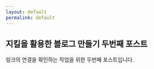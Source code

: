 ```yaml
---
layout: default
permalink: default
---
```

## 지킬을 활용한 블로그 만들기 두번째 포스트
링크의 연결을 확인하는 작업을 위한 두번째 포스트입니다.